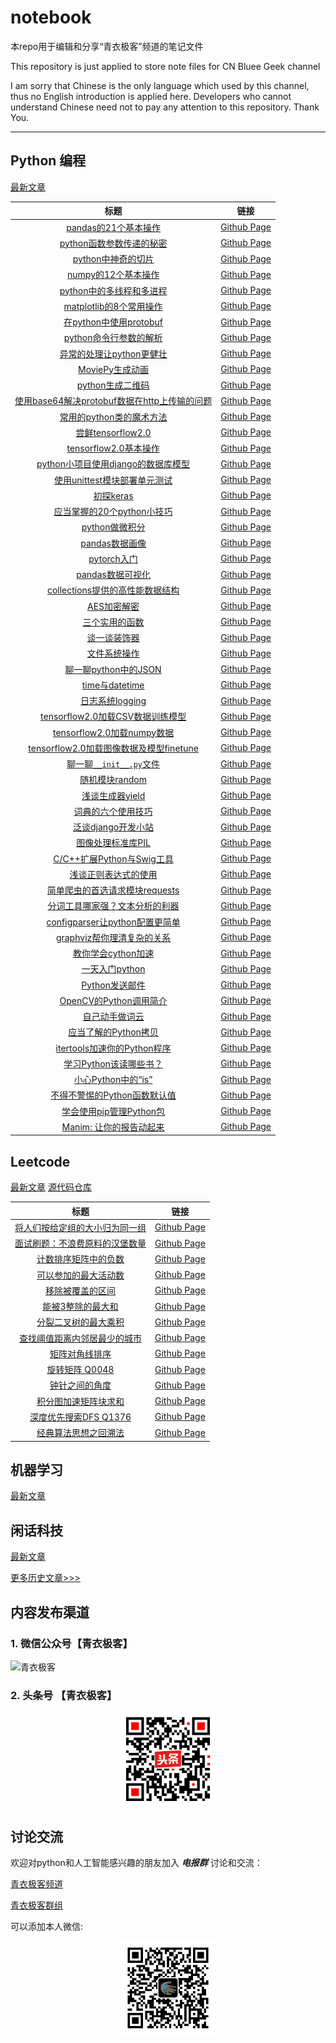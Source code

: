 # notebook

本repo用于编辑和分享“青衣极客”频道的笔记文件

This repository is just applied to store note files for CN Bluee Geek channel

I am sorry that Chinese is the only language which used by this channel, thus no English introduction is applied here. Developers who cannot understand Chinese need not to pay any attention to this repository. Thank You.


<hr/>

## Python 编程

[最新文章](https://cnbluegeek.github.io/archive/?tag=Python)

|标题|链接|
|:---:|:---:|
|[pandas的21个基本操作](https://mp.weixin.qq.com/s/6QyKs1REpevh4czL9ogKxQ)|[Github Page](https://cnbluegeek.github.io/2019/09/11/BG01-pandas%E7%9A%8421%E4%B8%AA%E5%9F%BA%E6%9C%AC%E6%93%8D%E4%BD%9C/)|
|[python函数参数传递的秘密](https://mp.weixin.qq.com/s/tB9wVM2RoD-d23JTiJRpsQ)|[Github Page](https://cnbluegeek.github.io/2019/09/16/BG05-python%E5%87%BD%E6%95%B0%E5%8F%82%E6%95%B0%E4%BC%A0%E9%80%92%E7%9A%84%E7%A7%98%E5%AF%86/)|
|[python中神奇的切片](https://mp.weixin.qq.com/s/cM9Kvc3XHXIFd5kh94Ht1w)|[Github Page](https://cnbluegeek.github.io/2019/09/16/BG04-python%E4%B8%AD%E7%A5%9E%E5%A5%87%E7%9A%84%E5%88%87%E7%89%87/)|
|[numpy的12个基本操作](https://mp.weixin.qq.com/s/JgSmnhg9MqVrcdJurkk-wg)|[Github Page](https://cnbluegeek.github.io/2019/09/17/BG07-numpy%E7%9A%8412%E4%B8%AA%E5%9F%BA%E6%9C%AC%E6%93%8D%E4%BD%9C/)|
|[python中的多线程和多进程](https://mp.weixin.qq.com/s/NHIRF7us6DUuSUGLVKHV6Q)|[Github Page](https://cnbluegeek.github.io/2019/09/18/BG09-python%E4%B8%AD%E7%9A%84%E5%A4%9A%E7%BA%BF%E7%A8%8B%E5%92%8C%E5%A4%9A%E8%BF%9B%E7%A8%8B/)|
|[matplotlib的8个常用操作](https://mp.weixin.qq.com/s/9gWBK0uPWqTaQRppnmoh3g)|[Github Page](https://cnbluegeek.github.io/2019/09/18/BG08-matplotlib%E7%9A%848%E4%B8%AA%E5%B8%B8%E7%94%A8%E6%93%8D%E4%BD%9C/)|
|[在python中使用protobuf](https://mp.weixin.qq.com/s/yiAhQddl42eGSnM6XpkNZw)|[Github Page](https://cnbluegeek.github.io/2019/09/19/BG10-%E5%9C%A8python%E4%B8%AD%E4%BD%BF%E7%94%A8protobuf/)|
|[python命令行参数的解析](https://mp.weixin.qq.com/s/lEJPJYrLYbQ7nTEzpFc-8g)|[Github Page](https://cnbluegeek.github.io/2019/09/20/BG11-python%E5%91%BD%E4%BB%A4%E8%A1%8C%E5%8F%82%E6%95%B0%E7%9A%84%E8%A7%A3%E6%9E%90/)|
|[异常的处理让python更健壮](https://mp.weixin.qq.com/s/_w5vQoqWzufhMu2xHeuqJw)|[Github Page](https://cnbluegeek.github.io/2019/09/21/BG12-%E5%BC%82%E5%B8%B8%E7%9A%84%E5%A4%84%E7%90%86%E8%AE%A9python%E6%9B%B4%E5%81%A5%E5%A3%AE/)|
|[MoviePy生成动画](https://mp.weixin.qq.com/s/n8Upju4TUFYo-069XdZA9A)|[Github Page](https://cnbluegeek.github.io/2019/09/22/BG13-MoviePy%E7%94%9F%E6%88%90%E5%8A%A8%E7%94%BB/)|
|[python生成二维码](https://mp.weixin.qq.com/s/WkJQ_koCUlzj-lBA7UsLww)|[Github Page](https://cnbluegeek.github.io/2019/09/23/BG14-python%E7%94%9F%E6%88%90%E4%BA%8C%E7%BB%B4%E7%A0%81/)|
|[使用base64解决protobuf数据在http上传输的问题](https://mp.weixin.qq.com/s/y5_8RjMIUsCP5fxWDk1jMQ)|[Github Page](https://cnbluegeek.github.io/2019/09/29/BG15-%E4%BD%BF%E7%94%A8base64%E8%A7%A3%E5%86%B3protobuf%E6%95%B0%E6%8D%AE%E5%9C%A8http%E4%B8%8A%E4%BC%A0%E8%BE%93%E7%9A%84%E9%97%AE%E9%A2%98/)|
|[常用的python类的魔术方法](https://mp.weixin.qq.com/s/SIV_7ms1OvlJm3LZ5MaEIQ)|[Github Page](https://cnbluegeek.github.io/2019/09/30/BG16-%E5%B8%B8%E7%94%A8%E7%9A%84python%E7%B1%BB%E7%9A%84%E9%AD%94%E6%9C%AF%E6%96%B9%E6%B3%95/)|
|[尝鲜tensorflow2.0](https://mp.weixin.qq.com/s/fBHCUYkfMAGGQpw9V6j1BA)|[Github Page](https://cnbluegeek.github.io/2019/10/01/BG17-%E5%B0%9D%E9%B2%9Ctensorflow2.0/)|
|[tensorflow2.0基本操作](https://mp.weixin.qq.com/s/Ob2s_OX69lG0g3xceOfLTg)|[Github Page](https://cnbluegeek.github.io/2019/10/02/BG18-25-tensorflow2.0%E5%9F%BA%E6%9C%AC%E6%93%8D%E4%BD%9C/)|
|[python小项目使用django的数据库模型](https://mp.weixin.qq.com/s/4N7A4UtRl2hvi0KWu1jhvQ)|[Github Page](https://cnbluegeek.github.io/2019/10/06/BG26-python%E5%B0%8F%E9%A1%B9%E7%9B%AE%E4%BD%BF%E7%94%A8django%E7%9A%84%E6%95%B0%E6%8D%AE%E5%BA%93%E6%A8%A1%E5%9E%8B/)|
|[使用unittest模块部署单元测试](https://mp.weixin.qq.com/s/l4qEoRQgs06gFpb-QwLgpQ)|[Github Page](https://cnbluegeek.github.io/2019/10/07/BG27-%E4%BD%BF%E7%94%A8unittest%E6%A8%A1%E5%9D%97%E9%83%A8%E7%BD%B2%E5%8D%95%E5%85%83%E6%B5%8B%E8%AF%95/)|
|[初探keras](https://mp.weixin.qq.com/s/IWDABBxTYca81mfL7aEPjA)|[Github Page](https://cnbluegeek.github.io/2019/10/09/BG28-%E5%88%9D%E6%8E%A2keras/)|
|[应当掌握的20个python小技巧](https://mp.weixin.qq.com/s/4dQk2heemABBPxwNAxaxSA)|[Github Page](https://cnbluegeek.github.io/2019/10/10/BG29-%E5%BA%94%E5%BD%93%E6%8E%8C%E6%8F%A1%E7%9A%8420%E4%B8%AApython%E5%B0%8F%E6%8A%80%E5%B7%A7/)|
|[python做微积分](https://mp.weixin.qq.com/s/QP3I_DZIJjanvcTGuUYHew)|[Github Page](https://cnbluegeek.github.io/2019/10/14/BG30-python%E5%81%9A%E5%BE%AE%E7%A7%AF%E5%88%86/)|
|[pandas数据画像](https://cnbluegeek.github.io/2019/10/15/BG31-pandas%E6%95%B0%E6%8D%AE%E7%94%BB%E5%83%8F/)|[Github Page](https://cnbluegeek.github.io/2019/10/15/BG31-pandas%E6%95%B0%E6%8D%AE%E7%94%BB%E5%83%8F/)|
|[pytorch入门](https://mp.weixin.qq.com/s/rkzhDBAS3ARsOJ9ztNJJfw)|[Github Page](https://cnbluegeek.github.io/2019/10/16/BG33-pytorch%E5%85%A5%E9%97%A8/)|
|[pandas数据可视化](https://mp.weixin.qq.com/s/XTUUxY1TWeNQ4QPTK5pUJw)|[Github Page](https://cnbluegeek.github.io/2019/10/16/BG32-pandas%E6%95%B0%E6%8D%AE%E5%8F%AF%E8%A7%86%E5%8C%96/)|
|[collections提供的高性能数据结构](https://mp.weixin.qq.com/s/6gVaUhB6CZ6_EOiWoY30dA)|[Github Page](https://cnbluegeek.github.io/2019/10/18/BG34-collections%E6%8F%90%E4%BE%9B%E7%9A%84%E9%AB%98%E6%80%A7%E8%83%BD%E6%95%B0%E6%8D%AE%E7%BB%93%E6%9E%84/)|
|[AES加密解密](https://mp.weixin.qq.com/s/GpDLJvine3cZla4ssDdZkA)|[Github Page](https://cnbluegeek.github.io/2019/10/21/BG35-AES%E5%8A%A0%E5%AF%86%E8%A7%A3%E5%AF%86/)|
|[三个实用的函数](https://mp.weixin.qq.com/s/opTFNRznp_pq9157Ukmdsg)|[Github Page](https://cnbluegeek.github.io/2019/10/22/BG36-%E4%B8%89%E4%B8%AA%E5%AE%9E%E7%94%A8%E7%9A%84python%E5%87%BD%E6%95%B0/)|
|[谈一谈装饰器](https://mp.weixin.qq.com/s/YUb7xQMwPb8_cJLc0wDHmQ)|[Github Page](https://cnbluegeek.github.io/2019/10/23/BG37-%E8%B0%88%E4%B8%80%E8%B0%88%E8%A3%85%E9%A5%B0%E5%99%A8/)|
|[文件系统操作](https://mp.weixin.qq.com/s/ufbpGXrMIEmgT-krOXLRmA)|[Github Page](https://cnbluegeek.github.io/2019/10/24/BG38-%E6%96%87%E4%BB%B6%E7%B3%BB%E7%BB%9F%E6%93%8D%E4%BD%9C/)|
|[聊一聊python中的JSON](https://mp.weixin.qq.com/s/l85HqtzgzHg7lfx_TPvSvA)|[Github Page](https://cnbluegeek.github.io/2019/10/25/BG39-%E8%81%8A%E4%B8%80%E8%81%8Apython%E4%B8%AD%E7%9A%84JSON/)|
|[time与datetime](https://mp.weixin.qq.com/s/mUySYVg3z7uuJ1C9Jzc5Ag)|[Github Page](https://cnbluegeek.github.io/2019/10/26/BG40-time%E4%B8%8Edatetime/)|
|[日志系统logging](https://mp.weixin.qq.com/s/xUWKLSk3yM6dEDGTWOvVMQ)|[Github Page](https://cnbluegeek.github.io/2019/10/27/BG41-%E6%97%A5%E5%BF%97%E7%B3%BB%E7%BB%9Flogging/)|
|[tensorflow2.0加载CSV数据训练模型](https://mp.weixin.qq.com/s/X_slD3MmOIVQN-Nvf0GcvQ)|[Github Page](https://cnbluegeek.github.io/2019/10/28/BG42-tensorflow2.0%E5%8A%A0%E8%BD%BDCSV%E6%95%B0%E6%8D%AE%E8%AE%AD%E7%BB%83%E6%A8%A1%E5%9E%8B/)|
|[tensorflow2.0加载numpy数据](https://mp.weixin.qq.com/s/c6kYAe-wLb7Xwjv-h1VNeA)|[Github Page](https://cnbluegeek.github.io/2019/10/29/BG43-tensorflow2.0%E5%8A%A0%E8%BD%BDnumpy%E6%95%B0%E6%8D%AE/)|
|[tensorflow2.0加载图像数据及模型finetune](https://mp.weixin.qq.com/s/vNziVCJ7WBh7P6-OQrsTyg)|[Github Page](https://cnbluegeek.github.io/2019/10/30/BG44-tensorflow2.0%E5%8A%A0%E8%BD%BD%E5%9B%BE%E5%83%8F%E6%95%B0%E6%8D%AE%E5%8F%8A%E6%A8%A1%E5%9E%8Bfinetune/)|
|[聊一聊`__init__.py`文件](https://mp.weixin.qq.com/s/PZbw0gsiZTvNbUTpmcgCaw)|[Github Page](https://cnbluegeek.github.io/2019/11/07/BG45-%E8%81%8A%E4%B8%80%E8%81%8A__init__.py%E6%96%87%E4%BB%B6/)|
|[随机模块random](https://mp.weixin.qq.com/s/2Dk8Mt9yYh7z-rZ8tAqb2Q)|[Github Page](https://cnbluegeek.github.io/2019/11/08/BG46-%E9%9A%8F%E6%9C%BA%E6%A8%A1%E5%9D%97random/)|
|[浅谈生成器yield](https://mp.weixin.qq.com/s/kH2mg8ZPBMOxjshoSiKoEQ)|[Github Page](https://cnbluegeek.github.io/2019/11/10/BG47-%E6%B5%85%E8%B0%88%E7%94%9F%E6%88%90%E5%99%A8yield/)|
|[词典的六个使用技巧](https://mp.weixin.qq.com/s/VeHOdd5_fWkR4WT2RvkP0w)|[Github Page](https://cnbluegeek.github.io/2019/11/19/BG48-%E8%AF%8D%E5%85%B8%E7%9A%84%E5%85%AD%E4%B8%AA%E4%BD%BF%E7%94%A8%E6%8A%80%E5%B7%A7/)|
|[泛谈django开发小站](https://mp.weixin.qq.com/s/s_tdnys-2K_PDDf-klXqtw)|[Github Page](https://cnbluegeek.github.io/2019/12/01/BG49-%E6%B3%9B%E8%B0%88django%E5%BC%80%E5%8F%91%E5%B0%8F%E7%AB%99/)|
|[图像处理标准库PIL](https://mp.weixin.qq.com/s/tDqQxucN09Vg9280nBlkug)|[Github Page](https://cnbluegeek.github.io/2019/12/02/BG50-%E5%9B%BE%E5%83%8F%E5%A4%84%E7%90%86%E6%A0%87%E5%87%86%E5%BA%93PIL/)|
|[C/C++扩展Python与Swig工具](https://mp.weixin.qq.com/s/Qra8s2JvomX82JtlsXcXfA)|[Github Page](https://cnbluegeek.github.io/2019/12/03/BG51-C-C++%E6%89%A9%E5%B1%95Python%E4%B8%8ESwig%E5%B7%A5%E5%85%B7/)|
|[浅谈正则表达式的使用](https://mp.weixin.qq.com/s/HIOTruuBfUi4QM-26aPwsw)|[Github Page](https://cnbluegeek.github.io/2019/12/04/BG52-%E6%B5%85%E8%B0%88%E6%AD%A3%E5%88%99%E8%A1%A8%E8%BE%BE%E5%BC%8F%E7%9A%84%E4%BD%BF%E7%94%A8/)|
|[简单爬虫的首选请求模块requests](https://cnbluegeek.github.io/2019/12/05/BG53-%E7%AE%80%E5%8D%95%E7%88%AC%E8%99%AB%E7%9A%84%E9%A6%96%E9%80%89%E8%AF%B7%E6%B1%82%E6%A8%A1%E5%9D%97requests/)|[Github Page](https://cnbluegeek.github.io/2019/12/05/BG53-%E7%AE%80%E5%8D%95%E7%88%AC%E8%99%AB%E7%9A%84%E9%A6%96%E9%80%89%E8%AF%B7%E6%B1%82%E6%A8%A1%E5%9D%97requests/)|
|[分词工具哪家强？文本分析的利器](https://mp.weixin.qq.com/s/cnR4v59619gLs9CsP8AAcQ)|[Github Page](https://cnbluegeek.github.io/2019/12/13/BG55-%E5%88%86%E8%AF%8D%E5%B7%A5%E5%85%B7%E5%93%AA%E5%AE%B6%E5%BC%BA-%E6%96%87%E6%9C%AC%E5%88%86%E6%9E%90%E7%9A%84%E5%88%A9%E5%99%A8/)|
|[configparser让python配置更简单](https://mp.weixin.qq.com/s/usaFUPTuSfWexx2uoDY_Vg)|[Github Page](https://cnbluegeek.github.io/2019/12/16/BG56-configparser%E8%AE%A9python%E9%85%8D%E7%BD%AE%E6%9B%B4%E7%AE%80%E5%8D%95/)|
|[graphviz帮你理清复杂的关系](https://mp.weixin.qq.com/s/S2gsuia-iL03yBk61FrCzA)|[Github Page](https://cnbluegeek.github.io/2019/12/18/BG57-graphviz%E8%AE%A9%E4%BD%A0%E7%90%86%E6%B8%85%E5%A4%8D%E6%9D%82%E7%9A%84%E5%85%B3%E7%B3%BB/)|
|[教你学会cython加速](https://mp.weixin.qq.com/s/c6nXus7qK5AUfJ_-s-YxYQ)|[Github Page](https://cnbluegeek.github.io/2020/01/04/BG58-%E6%95%99%E4%BD%A0%E5%AD%A6%E4%BC%9Acython%E5%8A%A0%E9%80%9F/)|
|[一天入门python](https://mp.weixin.qq.com/s/hylyHNdVOXUzOVrNIfHdIw)|[Github Page](https://cnbluegeek.github.io/2020/01/19/BG62-%E4%B8%80%E5%A4%A9%E5%85%A5%E9%97%A8python/)|
|[Python发送邮件](https://mp.weixin.qq.com/s/ZQYWEG5dKOQI2dJwiSNujA)|[Github Page](https://cnbluegeek.github.io/2020/01/20/BG64-Python%E5%8F%91%E9%80%81%E9%82%AE%E4%BB%B6/)|
|[OpenCV的Python调用简介](https://mp.weixin.qq.com/s/k1FteTFHOX_iVWuoYH0hLg)|[Github Page](https://cnbluegeek.github.io/2020/01/20/BG63-OpenCV%E7%9A%84Python%E8%B0%83%E7%94%A8%E7%AE%80%E4%BB%8B/)|
|[自己动手做词云](https://mp.weixin.qq.com/s/_NtEQnzM-d8yVFhCF70QtQ)|[Github Page](https://cnbluegeek.github.io/2020/01/21/BG65-%E8%87%AA%E5%B7%B1%E5%8A%A8%E6%89%8B%E5%81%9A%E8%AF%8D%E4%BA%91/)|
|[应当了解的Python拷贝](https://mp.weixin.qq.com/s/3vmUyT8XAqPLNkE5QYPeMw)|[Github Page](https://cnbluegeek.github.io/2020/03/10/BG74-%E5%BA%94%E5%BD%93%E4%BA%86%E8%A7%A3%E7%9A%84Python%E6%8B%B7%E8%B4%9D/)|
|[itertools加速你的Python程序](https://mp.weixin.qq.com/s/fVZrLGcJeB00spdaYkpCsQ)|[Github Page](https://cnbluegeek.github.io/2020/03/11/BG75-itertools%E5%8A%A0%E9%80%9F%E4%BD%A0%E7%9A%84Python%E7%A8%8B%E5%BA%8F/)|
|[学习Python该读哪些书？](https://mp.weixin.qq.com/s/2Z_1oOGnnTAd61FyNZQTgA)|[Github Page](https://cnbluegeek.github.io/2020/04/06/BG80-%E5%AD%A6%E4%B9%A0Python%E8%AF%A5%E8%AF%BB%E5%93%AA%E4%BA%9B%E4%B9%A6/)|
|[小心Python中的“is”](https://mp.weixin.qq.com/s/OFKEJ1jMISesWtMx8W0WYw)|[Github Page](https://cnbluegeek.github.io/2020/04/16/python-is/)|
|[不得不警惕的Python函数默认值](https://mp.weixin.qq.com/s/MaG46R3LRSF7sZMhr7Oo0Q)|[Github Page](https://cnbluegeek.github.io/2020/04/17/BG90-python-default-args/)|
|[学会使用pip管理Python包](https://mp.weixin.qq.com/s/OvISiY8aLZsjByxub7d3Yg)|[Github Page](https://cnbluegeek.github.io/2020/04/20/BG91-pip/)|
|[Manim: 让你的报告动起来](https://mp.weixin.qq.com/s/DnbXoGT5__qepckiRLnFiw)|[Github Page](https://cnbluegeek.github.io/2020/04/27/BG95-manim/)|

## Leetcode

[最新文章](https://cnbluegeek.github.io/archive/?tag=Leetcode)
[源代码仓库](https://github.com/jielyu/leetcode)

|标题|链接|
|:---:|:---:|
|[将人们按给定组的大小归为同一组](https://mp.weixin.qq.com/s/nJCNa3InsT85ER2JQD6f9Q)|[Github Page](https://cnbluegeek.github.io/2020/03/04/BG71-leetcode-q1282/)|
|[面试刷题：不浪费原料的汉堡数量](https://mp.weixin.qq.com/s/NL2Fg_le_8uQiYM6NMDNKg)|[Github Page](https://cnbluegeek.github.io/2020/03/04/BG70_leetcode-q1276/)|
|[计数排序矩阵中的负数](https://mp.weixin.qq.com/s/FkPo8tl_as61LijYjCaxUA)|[Github Page](https://cnbluegeek.github.io/2020/03/06/BG72-leetcode-q1351/)|
|[可以参加的最大活动数](https://mp.weixin.qq.com/s/eRa1dvoYDEY4S22o0ZAq0g)|[Github Page](https://cnbluegeek.github.io/2020/03/09/BG73-leetcode-q1353/)|
|[移除被覆盖的区间](https://mp.weixin.qq.com/s/GQlvS5rk4DDQJ7JtKmKGtA)|[Github Page](https://cnbluegeek.github.io/2020/03/31/BG77-leetcode-q1288-interval/)|
|[能被3整除的最大和](https://mp.weixin.qq.com/s/FiSLqpGMY3b134QFsYDLLw)|[Github Page](https://cnbluegeek.github.io/2020/04/01/BG78-leetcode-q1262-divide-3/)|
|[分裂二叉树的最大乘积](https://mp.weixin.qq.com/s/svDYMz8ch1-L5XaFhoc54g)|[Github Page](https://cnbluegeek.github.io/2020/04/02/BG79-leetcode-q1339-max_product/)|
|[查找阈值距离内邻居最少的城市](https://cnbluegeek.github.io/2020/04/08/BG82-leetcode-q1334/)|[Github Page](https://cnbluegeek.github.io/2020/04/08/BG82-leetcode-q1334/)|
|[矩阵对角线排序](https://mp.weixin.qq.com/s/ddnzIpv7K07urg0F0SsrRA)|[Github Page](https://cnbluegeek.github.io/2020/04/10/BG84-leetcode-q1329/)|
|[旋转矩阵 Q0048](https://mp.weixin.qq.com/s/n_0FJkuX2N0_EPMHG3MBDw)|[Github Page](https://cnbluegeek.github.io/2020/04/13/BG87-leetcode-q0048/)|
|[钟针之间的角度](https://cnbluegeek.github.io/2020/04/15/BG88-leetcode-q1344/)|[Github Page](https://cnbluegeek.github.io/2020/04/15/BG88-leetcode-q1344/)|
|[积分图加速矩阵块求和](https://mp.weixin.qq.com/s/tehqEiBslkFUdarZ5vVO1w)|[Github Page](https://cnbluegeek.github.io/2020/04/21/BG92-leetcode-q1314/)|
|[深度优先搜索DFS Q1376](https://mp.weixin.qq.com/s/7VwPNVWNPJmPQgzSl0xQYA)|[Github Page](https://cnbluegeek.github.io/2020/04/28/BG96-leetcode-q1376/)|
|[经典算法思想之回溯法](https://mp.weixin.qq.com/s/4nbyiJ8foXIkgj3n0ccorQ)|[Github Page](https://cnbluegeek.github.io/2020/05/01/BG97-leetcode-q1415/)|

## 机器学习

[最新文章](https://cnbluegeek.github.io/archive/?tag=%E6%9C%BA%E5%99%A8%E5%AD%A6%E4%B9%A0)

## 闲话科技

[最新文章](https://cnbluegeek.github.io/archive/)

[更多历史文章>>>](https://cnbluegeek.github.io)

## 内容发布渠道

### 1. 微信公众号【青衣极客】

![青衣极客](src/images/spread/wechat_public.png)

### 2. 头条号 【青衣极客】

<div style="text-align:center;width:100%;"><img width="150" height="150" src="src/images/spread/toutiao-cnbluegeek.jpeg" /></div>

## 讨论交流

 欢迎对python和人工智能感兴趣的朋友加入 ***电报群*** 讨论和交流：

[青衣极客频道](https://t.me/cnbluegeek)

[青衣极客群组](https://t.me/cnbluegeek_group)

可以添加本人微信:

<div style="text-align:center;width:100%;"><img width="150" height="150" src="src/images/spread/cnbluegeek-qr.jpeg" /></div>
